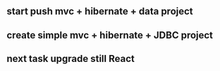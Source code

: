 ## start push mvc + hibernate + data project
## create simple mvc + hibernate + JDBC project
## next task upgrade still React

